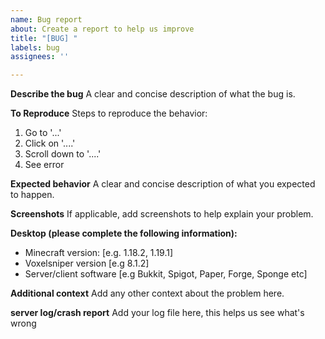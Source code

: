 ```yaml
---
name: Bug report
about: Create a report to help us improve
title: "[BUG] "
labels: bug
assignees: ''

---
```


**Describe the bug**
A clear and concise description of what the bug is.

**To Reproduce**
Steps to reproduce the behavior:
1. Go to '...'
2. Click on '....'
3. Scroll down to '....'
4. See error

**Expected behavior**
A clear and concise description of what you expected to happen.

**Screenshots**
If applicable, add screenshots to help explain your problem.

**Desktop (please complete the following information):**
 - Minecraft version: [e.g. 1.18.2, 1.19.1]
 - Voxelsniper version [e.g 8.1.2]
 - Server/client software [e.g Bukkit, Spigot, Paper, Forge, Sponge etc]

**Additional context**
Add any other context about the problem here.

**server log/crash report**
Add your log file here, this helps us see what's wrong
